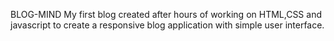 BLOG-MIND
My first blog created after hours of working on HTML,CSS and javascript to create a responsive blog application with simple user interface.
